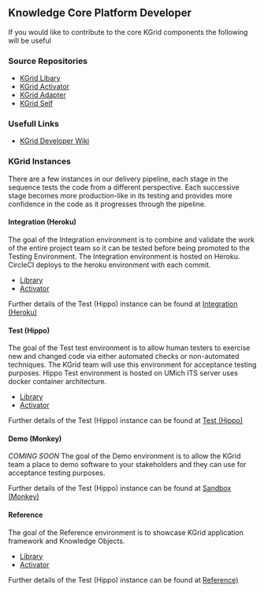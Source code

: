 ## Knowledge Core Platform Developer

If you would like to contribute to the core KGrid components the following will be useful

### Source Repositories

* [KGrid Libary](http://kgrid.org/kgrid-library/)
* [KGrid Activator](http://kgrid.org/kgrid-activator/)
* [KGrid Adapter](http://kgrid.org/kgrid-adapter/)
* [KGrid Self](http://kgrid.org/kgrid-shelf/)

### Usefull Links
* [KGrid Developer Wiki](https://github.com/kgrid/kgrid.github.io/wiki)

### KGrid Instances
There are a few instances in our delivery pipeline, each stage in the sequence tests the code from a different perspective. Each successive stage becomes more production-like in its testing and provides more confidence in the code as it progresses through the pipeline.

#### Integration (Heroku)
The goal of the Integration environment is to combine and validate the work of the entire project team so 
it can be tested before being promoted to the Testing Environment. The Integration environment is hosted on Heroku. 
CircleCI deploys to the heroku environment with each commit.

* [Library](https://kgrid-library.herokuapp.com/)
* [Activator](https://kgrid-activator.herokuapp.com)

Further details of the Test (Hippo) instance can be found at [Integration (Heroku)](https://github.com/kgrid/kgrid.github.io/wiki/test)

#### Test (Hippo)
The goal of the Test test environment is to allow human testers to exercise new and changed code via either 
automated checks or non-automated techniques. The KGrid team will use this environment for acceptance testing purposes. Hippo Test environment is hosted on UMich ITS server uses docker container architecture.

* [Library](https://hippo-library.kgrid.org/)
* [Activator](https://hippo-activator.kgrid.org/)

Further details of the Test (Hippo) instance can be found at [Test (Hippo)](https://github.com/kgrid/kgrid.github.io/wiki/test)

#### Demo (Monkey)
*COMING SOON* 
The goal of the Demo environment is to allow the KGrid team a place to demo software to your stakeholders 
and they can use for acceptance testing purposes.


Further details of the Test (Hippo) instance can be found at [Sandbox (Monkey)](https://github.com/kgrid/kgrid.github.io/wiki/sandbox)


#### Reference
The goal of the Reference environment is to showcase KGrid application framework and Knowledge Objects.

* [Library](https://library.kgrid.org/)
* [Activator](https://activator.kgrid.org/)


Further details of the Test (Hippo) instance can be found at [Reference)](https://github.com/kgrid/kgrid.github.io/wiki/Reference)


